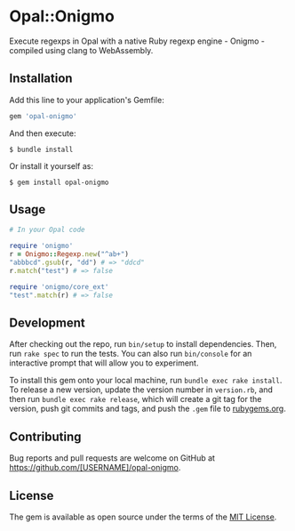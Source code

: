 # Opal::Onigmo

Execute regexps in Opal with a native Ruby regexp engine - Onigmo - compiled using clang to WebAssembly.

## Installation

Add this line to your application's Gemfile:

```ruby
gem 'opal-onigmo'
```

And then execute:

    $ bundle install

Or install it yourself as:

    $ gem install opal-onigmo

## Usage

```ruby
# In your Opal code

require 'onigmo'
r = Onigmo::Regexp.new("^ab+")
"abbbcd".gsub(r, "dd") # => "ddcd"
r.match("test") # => false

require 'onigmo/core_ext'
"test".match(r) # => false
```

## Development

After checking out the repo, run `bin/setup` to install dependencies. Then, run `rake spec` to run the tests. You can also run `bin/console` for an interactive prompt that will allow you to experiment.

To install this gem onto your local machine, run `bundle exec rake install`. To release a new version, update the version number in `version.rb`, and then run `bundle exec rake release`, which will create a git tag for the version, push git commits and tags, and push the `.gem` file to [rubygems.org](https://rubygems.org).

## Contributing

Bug reports and pull requests are welcome on GitHub at https://github.com/[USERNAME]/opal-onigmo.


## License

The gem is available as open source under the terms of the [MIT License](https://opensource.org/licenses/MIT).
